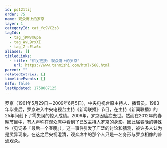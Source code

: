 ```yaml
---
id: pq121tij
order: 75
name: 观众席上的罗京
layer: 1
categoryId: cat_fc9VC2z8
tagIds:
  - tag_jKWvm6pa
  - tag_WvL9rxXI
  - tag_Z-cEla6x
aliases: []
titledLinks:
  - title: "相关链接: 观众席上的罗京"
    url: https://www.tanmizhi.com/html/568.html
parent: ""
relatedEntries: []
timelineEvents: []
nsfw: false
lastUpdated: 1758087125
---
```


罗京（1961年5月29日－2009年6月5日），中央电视台原主持人、播音员。1983年毕业后，罗京进入中央电视台主持《新闻联播》节目，在主持《新闻联播》的25年间创下了零失误的惊人成绩。2009年，罗京因癌症去世。然而在2012年的春晚节目中，有人声称在观众席中看到了已故主持人罗京的身影。因此届春晚的特殊性（见词条「最后一个春晚」），这一事件引发了广泛的讨论和猜测，被许多人认为是灵异现象。在这之后央视澄清，观众席中的那个人只是一名身形与罗京相像的普通观众。